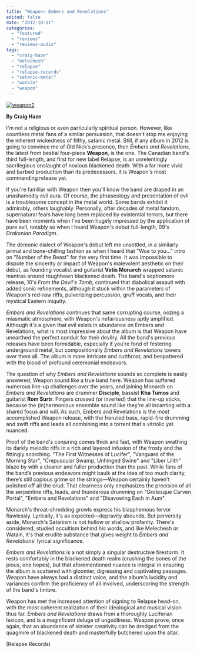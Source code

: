 ```yaml
---
title: "Weapon— Embers and Revelations"
edited: false
date: "2012-10-11"
categories:
  - "featured"
  - "reviews"
  - "reviews-audio"
tags:
  - "craig-haze"
  - "melechesh"
  - "relapse"
  - "relapse-records"
  - "satanic-metal"
  - "watain"
  - "weapon"
---
```


[![](http://www.hellbound.ca/wp-content/uploads/2012/10/weapon2.jpg "weapon2")](http://www.hellbound.ca/2012/10/weapon-embers-and-revelations/weapon2/)

**By Craig Haze**

I'm not a religious or even particularly spiritual person. However, like countless metal fans of a similar persuasion, that doesn't stop me enjoying the inherent wickedness of filthy, satanic metal. Still, if any album in 2012 is going to convince me of Old Nick’s presence, then _Embers and Revelations_, the latest from bestial four-piece **Weapon**, is the one. The Canadian band's third full-length, and first for new label Relapse, is an unrelentingly sacrilegious onslaught of noxious blackened death. With a far more vivid and barbed production than its predecessors, it is Weapon's most commanding release yet.

If you're familiar with Weapon then you'll know the band are draped in an unashamedly evil aura. Of course, the phraseology and presentation of evil is a troublesome concept in the metal world. Some bands exhibit it admirably, others laughably. Personally, after decades of metal fandom, supernatural fears have long been replaced by existential terrors, but there have been moments when I've been hugely impressed by the application of pure evil, notably so when I heard Weapon's debut full-length, 09's _Drakonian Paradigm_.

The demonic dialect of Weapon's debut left me unsettled, in a similarly primal and bone-chilling fashion as when I heard that "Woe to you…" intro on "Number of the Beast" for the very first time. It was impossible to dispute the sincerity or impact of Weapon's malevolent aesthetic on their debut, as founding vocalist and guitarist **Vetis Monarch** wrapped satanic mantras around roughhewn blackened death. The band's sophomore release, 10's _From the Devil's Tomb_, continued that diabolical assault with added sonic refinements, although it stuck within the parameters of Weapon's red-raw riffs, pulverizing percussion, gruff vocals, and their mystical Eastern iniquity.

_Embers and Revelations_ continues that same corrupting course, oozing a miasmatic atmosphere, with Weapon's nefariousness aptly amplified. Although it's a given that evil exists in abundance on Embers and Revelations, what is most impressive about the album is that Weapon have unearthed the perfect conduit for their devilry. All the band's previous releases have been formidable, especially if you're fond of festering underground metal, but compositionally _Embers and Revelations_ towers over them all. The album is more intricate and cutthroat, and bespattered with the blood of profound ceremonial endeavors.

The question of why _Embers and Revelations_ sounds so complete is easily answered; Weapon sound like a true band here. Weapon has suffered numerous line-up challenges over the years, and joining Monarch on _Embers and Revelations_ are drummer **Disciple**, bassist **Kha Tumos** and guitarist **Rom Surtr**. Fingers crossed (or inverted) that the line-up sticks, because the (in)harmonious ensemble sound like they're all incanting with a shared focus and will. As such, Embers and Revelations is the most accomplished Weapon release, with the frenzied bass, rapid-fire drumming and swift riffs and leads all combining into a torrent that's vitriolic yet nuanced.

Proof of the band's conjuring comes thick and fast, with Weapon swathing its darkly melodic riffs in a rich and layered infusion of the frosty and the fittingly scorching. "The First Witnesses of Lucifer", "Vanguard of the Morning Star", "Crepuscular Swamp, Unhinged Swine" and "Liber Lilith" blaze by with a cleaner and fuller production than the past. While fans of the band’s previous endeavors might baulk at the idea of too much clarity, there’s still copious grime on the strings—Weapon certainly haven't polished off all the crud. That clearness only emphasizes the precision of all the serpentine riffs, leads, and thunderous drumming on "Grotesque Carven Portal", "Embers and Revelations" and "Disavowing Each in Aum".

Monarch's throat-shredding growls express his blasphemous fervor flawlessly. Lyrically, it's as expected—depravity abounds. But perversity aside, Monarch's Satanism is not hollow or shallow profanity. There's considered, studied occultism behind his words, and like Melechesh or Watain, it's that erudite substance that gives weight to _Embers and Revelations_’ lyrical significance.

_Embers and Revelations_ is a not simply a singular destructive firestorm. It rests comfortably in the blackened death realm (crushing the bones of the pious, one hopes), but that aforementioned nuance is integral in ensuring the album is scattered with gloomier, digressing and captivating passages. Weapon have always had a distinct voice, and the album's lucidity and variances confirm the proficiency of all involved, underscoring the strength of the band's timbre.

Weapon has met the increased attention of signing to Relapse head-on, with the most coherent realization of their ideological and musical vision thus far. _Embers and Revelations_ draws from a thoroughly Luciferian lexicon, and is a magnificent deluge of ungodliness. Weapon prove, once again, that an abundance of sinister creativity can be dredged from the quagmire of blackened death and masterfully butchered upon the altar.

(Relapse Records)
